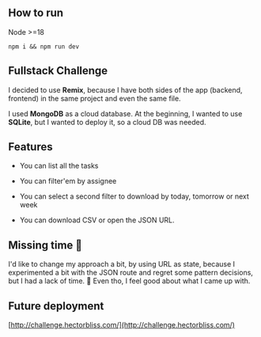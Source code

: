 ## How to run

Node >=18

```
npm i && npm run dev
```

## Fullstack Challenge

I decided to use **Remix**, because I have both sides of the app (backend, frontend) in the same project and even the same file.

I used **MongoDB** as a cloud database. At the beginning, I wanted to use **SQLite**, but I wanted to deploy it, so a cloud DB was needed.

## Features

- You can list all the tasks

- You can filter'em by assignee

- You can select a second filter to download by today, tomorrow or next week

- You can download CSV or open the JSON URL.

## Missing time 🫥

I'd like to change my approach a bit, by using URL as state, because I experimented a bit with the JSON route and regret some pattern decisions, but I had a lack of time. 🥲 Even tho, I feel good about what I came up with.

## Future deployment

[http://challenge.hectorbliss.com/](http://challenge.hectorbliss.com/)

